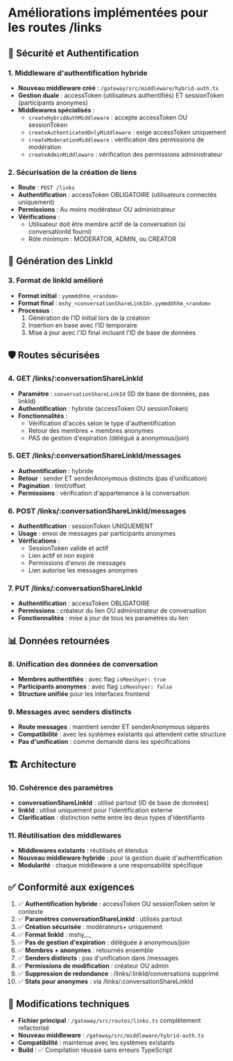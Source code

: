 # Améliorations implémentées pour les routes /links

## 🔐 Sécurité et Authentification

### 1. Middleware d'authentification hybride
- **Nouveau middleware créé** : `/gateway/src/middleware/hybrid-auth.ts`
- **Gestion duale** : accessToken (utilisateurs authentifiés) ET sessionToken (participants anonymes)
- **Middlewares spécialisés** :
  - `createHybridAuthMiddleware` : accepte accessToken OU sessionToken
  - `createAuthenticatedOnlyMiddleware` : exige accessToken uniquement
  - `createModerationMiddleware` : vérification des permissions de modération
  - `createAdminMiddleware` : vérification des permissions administrateur

### 2. Sécurisation de la création de liens
- **Route** : `POST /links`
- **Authentification** : accessToken OBLIGATOIRE (utilisateurs connectés uniquement)
- **Permissions** : Au moins modérateur OU administrateur
- **Vérifications** :
  - Utilisateur doit être membre actif de la conversation (si conversationId fourni)
  - Rôle minimum : MODERATOR, ADMIN, ou CREATOR

## 🔗 Génération des LinkId

### 3. Format de linkId amélioré
- **Format initial** : `yymmddhhm_<random>`
- **Format final** : `mshy_<conversationShareLinkId>.yymmddhhm_<random>`
- **Processus** :
  1. Génération de l'ID initial lors de la création
  2. Insertion en base avec l'ID temporaire
  3. Mise à jour avec l'ID final incluant l'ID de base de données

## 🛡️ Routes sécurisées

### 4. GET /links/:conversationShareLinkId
- **Paramètre** : `conversationShareLinkId` (ID de base de données, pas linkId)
- **Authentification** : hybride (accessToken OU sessionToken)
- **Fonctionnalités** :
  - Vérification d'accès selon le type d'authentification
  - Retour des membres + membres anonymes
  - PAS de gestion d'expiration (délégué à anonymous/join)

### 5. GET /links/:conversationShareLinkId/messages
- **Authentification** : hybride
- **Retour** : sender ET senderAnonymous distincts (pas d'unification)
- **Pagination** : limit/offset
- **Permissions** : vérification d'appartenance à la conversation

### 6. POST /links/:conversationShareLinkId/messages
- **Authentification** : sessionToken UNIQUEMENT
- **Usage** : envoi de messages par participants anonymes
- **Vérifications** :
  - SessionToken valide et actif
  - Lien actif et non expiré
  - Permissions d'envoi de messages
  - Lien autorise les messages anonymes

### 7. PUT /links/:conversationShareLinkId
- **Authentification** : accessToken OBLIGATOIRE
- **Permissions** : créateur du lien OU administrateur de conversation
- **Fonctionnalités** : mise à jour de tous les paramètres du lien

## 📊 Données retournées

### 8. Unification des données de conversation
- **Membres authentifiés** : avec flag `isMeeshyer: true`
- **Participants anonymes** : avec flag `isMeeshyer: false`
- **Structure unifiée** pour les interfaces frontend

### 9. Messages avec senders distincts
- **Route messages** : maintient sender ET senderAnonymous séparés
- **Compatibilité** : avec les systèmes existants qui attendent cette structure
- **Pas d'unification** : comme demandé dans les spécifications

## 🏗️ Architecture

### 10. Cohérence des paramètres
- **conversationShareLinkId** : utilisé partout (ID de base de données)
- **linkId** : utilisé uniquement pour l'identification externe
- **Clarification** : distinction nette entre les deux types d'identifiants

### 11. Réutilisation des middlewares
- **Middlewares existants** : réutilisés et étendus
- **Nouveau middleware hybride** : pour la gestion duale d'authentification
- **Modularité** : chaque middleware a une responsabilité spécifique

## ✅ Conformité aux exigences

1. ✅ **Authentification hybride** : accessToken OU sessionToken selon le contexte
2. ✅ **Paramètres conversationShareLinkId** : utilisés partout
3. ✅ **Création sécurisée** : modérateurs+ uniquement
4. ✅ **Format linkId** : mshy_<ID>.<timestamp>_<random>
5. ✅ **Pas de gestion d'expiration** : déléguée à anonymous/join
6. ✅ **Membres + anonymes** : retournés ensemble
7. ✅ **Senders distincts** : pas d'unification dans /messages
8. ✅ **Permissions de modification** : créateur OU admin
9. ✅ **Suppression de redondance** : /links/:linkId/conversations supprimé
10. ✅ **Stats pour anonymes** : via /links/:conversationShareLinkId

## 🔧 Modifications techniques

- **Fichier principal** : `/gateway/src/routes/links.ts` complètement refactorisé
- **Nouveau middleware** : `/gateway/src/middleware/hybrid-auth.ts`
- **Compatibilité** : maintenue avec les systèmes existants
- **Build** : ✅ Compilation réussie sans erreurs TypeScript
